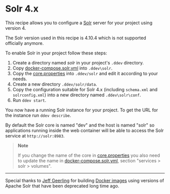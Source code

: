# Solr 4.x

This recipe allows you to configure a [Solr](https://lucene.apache.org/solr/) server for your project using version 4.

The Solr version used in this recipe is 4.10.4 which is not supported officially anymore.

To enable Solr in your project follow these steps:

1. Create a directory named _solr_ in your project's `.ddev` directory.
1. Copy [docker-compose.solr.yml](docker-compose.solr.yml) into `.ddev\solr`.
1. Copy the [core.properties](core.properties) into `.ddev/solr` and edit it according to your needs.
1. Create a new directory `.ddev/solr/data`.
1. Copy the configuration suitable for Solr 4.x (including `schema.xml` and `solrconfig.xml`) into a new directory named `.ddev\solr\conf`.
1. Run `ddev start`.

You now have a running Solr instance for your project. To get the URL for the instance run `ddev describe`.

By default the Solr core is named "dev" and the host is named "solr" so applications running inside the web container will be able to access the Solr service at `http://solr:8983`.

> **Note**
>
> If you change the name of the core in [core.properties](core.properties) you also need to update the name in [docker-compose.solr.yml](docker-compose.solr.yml), section "services > solr > volumes".

--- 

Special thanks to [Jeff Geerling](https://www.jeffgeerling.com/) for building [Docker images](https://hub.docker.com/r/geerlingguy/solr) using versions of Apache Solr that have been deprecated long time ago.
